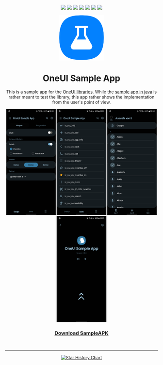 <div align="center">

[![](https://img.shields.io/website?down_color=red&down_message=offline&up_color=blue&up_message=online&url=https%3A%2F%2Fwww.leonard-lemke.com)](https://www.leonard-lemke.com/rr)
[![](https://img.shields.io/github/last-commit/Lemkinator/OneUI-Sample-App)](https://github.com/Lemkinator/OneUI-Sample-App/commits/)
[![](https://img.shields.io/github/issues-raw/Lemkinator/OneUI-Sample-App?color=%23ff4400)](https://github.com/Lemkinator/OneUI-Sample-App/issues)
[![](https://img.shields.io/github/issues-pr-raw/Lemkinator/OneUI-Sample-App?color=%23bb00bb)](https://github.com/Lemkinator/OneUI-Sample-App/pulls)
[![](https://img.shields.io/github/contributors/Lemkinator/OneUI-Sample-App)](https://github.com/Lemkinator/OneUI-Sample-App/graphs/contributors)
[![](https://img.shields.io/github/repo-size/Lemkinator/OneUI-Sample-App)](https://github.com/Lemkinator/OneUI-Sample-App)
[![](https://img.shields.io/tokei/lines/github/Lemkinator/OneUI-Sample-App)](https://github.com/Lemkinator/OneUI-Sample-App)


<img src="img/OneUI_Sample_App_squircle.png" height="150"/>

# OneUI Sample App

This is a sample app for the <a href="https://github.com/OneUIProject">OneUI libraries</a>.
While the <a href="https://github.com/OneUIProject/oneui-design#oneui-sample-app">sample app in java</a> is rather meant to test the
library, this app rather shows the implementation from the user's point of view.

<img loading="lazy" src="img/mobile1.png" height="350"/>
<img loading="lazy" src="img/mobile2.png" height="350"/>
<img loading="lazy" src="img/mobile3.png" height="350"/>
<img loading="lazy" src="img/mobile4.png" height="350"/>

<h3 align="center">
<a href="https://github.com/Lemkinator/OneUI-Sample-App/raw/main/app/release/app-release.apk">Download SampleAPK</a>
</h3>

<br><hr>

[![Star History Chart](https://api.star-history.com/svg?repos=Lemkinator/OneUI-Sample-App&type=Date)](https://star-history.com/#Lemkinator/OneUI-Sample-App&Date)

</div>

